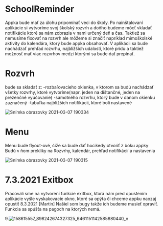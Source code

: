 # SchoolReminder

Appka bude mať za úlohu pripomínať veci do školy. Po nainštalovaní aplikácie si vytvoríme svoj školský rozvrh a doňho budeme môcť vkladať notifikácie ktoré sa nám zobrazia v nami určený deň a čas. Taktiež sa nemusíme fixovať na rozvrh ale môžeme si značiť napríklad mimoškolské aktivity do kalendára, ktorý bude appka obsahovať. V aplikácii sa bude nachádzať prehľad rozvrhu, najbližších udalostí, ktoré prídu a taktiež možnosť mať viac rozvrhov medzi ktorými sa bude dať prepínať.

# Rozvrh

bude sa skladať z:
-rozbaľovacieho okienka, v ktorom sa budú nachádzať všetky rozvrhy, ktoré vytvoríme(napr. jeden na dištančné, jeden na prezenčné vyučovanie)
-samotného rozvrhu, ktorý bude v danom okienku zaznačený
-tabuľka najbližších notifikácii, ktoré boli nastavené


![Snímka obrazovky 2021-03-07 190334](https://user-images.githubusercontent.com/71751291/110249866-a2db0d80-7f78-11eb-8a82-6cc2f869ca40.png)

# Menu

Menu bude flyout-ové, čiže sa bude dať hocikedy otvoriť z boku appky
Budú v ňom prekliky na Rozvrhy, kalendár, prehľad notifikácií a nastavenia

![Snímka obrazovky 2021-03-07 190315](https://user-images.githubusercontent.com/71751291/110250172-3e20b280-7f7a-11eb-97c2-94f9affba8a7.png)

# 7.3.2021 Exitbox
Pracovali sme na vytvorení funkcie exitbox, ktorá nám pred opustením aplikácie vyšle vyskakovacie okno, ktoré sa opýta či chceme appku naozaj opustiť
8.3.2021 [Martin] Našiel som bugy takže ich budeme musieť opraviť. Funkcia sa spúšťa na pagoch na ktorých nemá.

9.![158615557_898242674327325_6461151142585880440_n](https://user-images.githubusercontent.com/71751291/110286645-9214b100-7fe5-11eb-97c2-882a021b7c1d.jpg)


